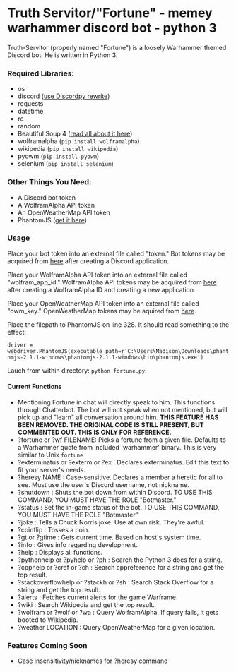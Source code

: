 # Truth Servitor/"Fortune" - memey warhammer discord bot - python 3

Truth-Servitor (properly named "Fortune") is a loosely Warhammer themed Discord bot. He is written in Python 3.

### **Required Libraries:**
* os
* discord ([use Discordpy rewrite](https://github.com/Rapptz/discord.py/tree/rewrite))
* requests
* datetime
* re
* random
* Beautiful Soup 4 ([read all about it here](https://www.crummy.com/software/BeautifulSoup/bs4/doc/))
* wolframalpha (`pip install wolframalpha`)
* wikipedia (`pip install wikipedia`)
* pyowm (`pip install pyowm`)
* selenium (`pip install selenium`)

### **Other Things You Need:**
* A Discord bot token
* A WolframAlpha API token
* An OpenWeatherMap API token
* PhantomJS ([get it here](http://phantomjs.org/download.html))

### Usage

Place your bot token into an external file called "token."
Bot tokens may be acquired from [here](https://discordapp.com/developers/applications/me) after creating a Discord application.

Place your WolframAlpha API token into an external file called "wolfram_app_id."
WolframAlpha API tokens may be acquired from [here](http://developer.wolframalpha.com/portal/myapps/index.html) after creating a WolframAlpha ID and creating a new application.

Place your OpenWeatherMap API token into an external file called "owm_key."
OpenWeatherMap tokens may be aquired from [here](http://openweathermap.org/).

Place the filepath to PhantomJS on line 328. It should read something to the effect:

`driver = webdriver.PhantomJS(executable_path=r'C:\Users\Madison\Downloads\phantomjs-2.1.1-windows\phantomjs-2.1.1-windows\bin\phantomjs.exe')`

Lauch from within directory: `python fortune.py`.

#### Current Functions

* Mentioning Fortune in chat will directly speak to him. This functions through Chatterbot. The bot will not speak when not mentioned, but will pick up and "learn" all conversation around him. **THIS FEATURE HAS BEEN REMOVED. THE ORIGINAL CODE IS STILL PRESENT, BUT COMMENTED OUT. THIS IS ONLY FOR REFERENCE.**
* ?fortune or ?wf FILENAME: Picks a fortune from a given file. Defaults to a Warhammer quote from included 'warhammer' binary. This is very similar to Unix `fortune`
* ?exterminatus or ?exterm or ?ex : Declares exterminatus. Edit this text to fit your server's needs.
* ?heresy NAME : Case-sensitive. Declares a member a heretic for all to see. Must use the user's Discord username, not nickname.
* ?shutdown : Shuts the bot down from within Discord. TO USE THIS COMMAND, YOU MUST HAVE THE ROLE "Botmaster."
* ?status <string> : Set the in-game status of the bot. TO USE THIS COMMAND, YOU MUST HAVE THE ROLE "Botmaster."
* ?joke : Tells a Chuck Norris joke. Use at own risk. They're awful.
* ?coinflip : Tosses a coin.
* ?gt or ?gtime : Gets current time. Based on host's system time.
* ?info : Gives info regarding development.
* ?help : Displays all functions.
* ?pythonhelp or ?pyhelp or ?ph : Search the Python 3 docs for a string.
* ?cpphelp or ?cref or ?ch : Search cppreference for a string and get the top result.
* ?stackoverflowhelp or ?stackh or ?sh : Search Stack Overflow for a string and get the top result.
* ?alerts : Fetches current alerts for the game Warframe.
* ?wiki : Search Wikipedia and get the top result.
* ?wolfram or ?wolf or ?wa : Query WolframAlpha. If query fails, it gets booted to Wikipedia.
* ?weather LOCATION : Query OpenWeatherMap for a given location.

### Features Coming Soon
* Case insensitivity/nicknames for ?heresy command
